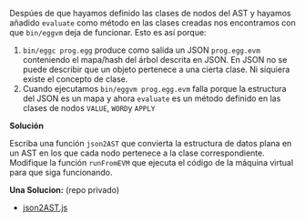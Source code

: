 
Despúes de que hayamos definido las clases de nodos del AST y hayamos añadido `evaluate` como método
en las clases creadas nos encontramos con que `bin/eggvm` deja de funcionar. Esto es así porque:

1. `bin/eggc prog.egg` produce como salida un JSON `prog.egg.evm` conteniendo el mapa/hash del árbol descrita en JSON. En JSON no se puede describir que un objeto pertenece a una cierta clase. Ni siquiera existe el concepto de clase.
2. Cuando ejecutamos `bin/eggvm prog.egg.evm` falla porque la estructura del JSON es un mapa y ahora `evaluate` es un método
definido en las clases de nodos `VALUE`, `WORD`y `APPLY`

**Solución**

Escriba una función `json2AST` que convierta la estructura de datos
plana en un AST en los que cada nodo pertenece a la clase correspondiente.
Modifique la función `runFromEVM` que ejecuta el código de la máquina virtual para que siga funcionando. 

**Una Solucion:** (repo privado)

* [json2AST.js](https://github.com/ULL-ESIT-PL-1920/TFA-davafons/blob/casiano/lib/parser/json2AST.js) 
